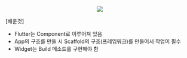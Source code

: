 <p align="center"><img src=![스크린샷 2024-03-03 오후 3 43 27](https://github.com/junkune/Flutter_Study/assets/7955880/c2314073-c0f7-4767-aeb8-2dd1efb3487d)></p>
[배운것]

 - Flutter는 Component로 이루어져 있음
 - App의 구조를 만들 시 Scaffold의 구조(프레임워크)를 만들어서 작업이 필수
 - Widget는 Build 메소드를 구현해야 함

